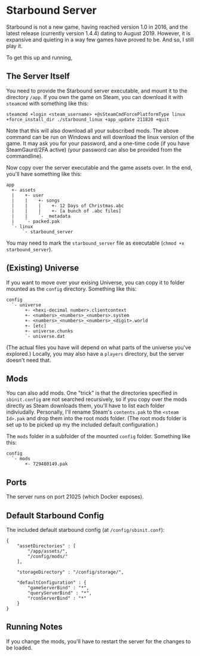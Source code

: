 # Starbound Server

Starbound is not a new game, having reached version 1.0 in 2016, and the latest release (currently version 1.4.4) dating to August 2019. However, it is expansive and quieting in a way few games have proved to be. And so, I still play it.

To get this up and running,

## The Server Itself

You need to provide the Starbound server executable, and mount it to the directory `/app`. If you own the game on Steam, you can download it with `steamcmd` with something like this:

    steamcmd +login <steam_username> +@sSteamCmdForcePlatformType linux +force_install_dir ./starbound_linux +app_update 211820 +quit

Note that this will also download all your subscribed mods. The above command can be run on Windows and will download the linux version of the game. It may ask you for your password, and a one-time code (if you have SteamGaurd/2FA active) (your password can also be provided from the commandline).

Now copy over the server executable and the game assets over. In the end, you'll have something like this:

    app
      +- assets
      |    +- user
      |    |    +- songs
      |    |    |    +- 12 Days of Christmas.abc
      |    |    |    +- [a bunch of .abc files]
      |    |    `- _metadata
      |    `- packed.pak
      `- linux
          `- starbound_server

You may need to mark the `starbound_server` file as executable (`chmod +x starbound_server`).

## (Existing) Universe

If you want to move over your exising Universe, you can copy it to folder mounted as the `config` directory. Something like this:

    config
      `- universe
           +- <hexi-decimal number>.clientcontext
           +- <numbers>_<numbers>_<numbers>.system
           +- <numbers>_<numbers>_<numbers>_<digit>.world
           +- [etc]
           +- universe.chunks
           `- universe.dat

(The actual files you have will depend on what parts of the universe you've explored.) Locally, you may also have a `players` directory, but the server doesn't need that.


## Mods

You can also add mods. One "trick" is that the directories specified in `sbinit.config` are not searched recursively, so if you copy over the mods directly as Steam downloads them, you'll have to list each folder indiviudally. Personally, I'll rename Steam's `contents.pak` to the `<steam Id>.pak` and drop them into the root mods folder. (The root mods folder is set up to be picked up my the included default configuration.)

The `mods` folder in a subfolder of the mounted `config` folder. Something like this:

    config
      `- mods
           +- 729480149.pak

## Ports

The server runs on port 21025 (which Docker exposes).

## Default Starbound Config

The included default starbound config (at `/config/sbinit.conf`):

    {
        "assetDirectories" : [
            "/app/assets/",
            "/config/mods/"
        ],

        "storageDirectory" : "/config/storage/",

        "defaultConfiguration" : {
            "gameServerBind" : "*",
            "queryServerBind" : "*",
            "rconServerBind" : "*"
        }
    }

## Running Notes

If you change the mods, you'll have to restart the server for the changes to be loaded.
